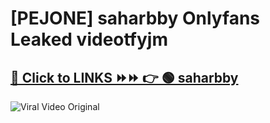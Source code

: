 
 # [PEJONE] saharbby Onlyfans Leaked videotfyjm

## <h2><a href="https://clipsfans.com/saharbby&ref=git">🔗 Click to LINKS ⏩⏩ 👉 🟢 saharbby </a></h2>

<a href="https://clipsfans.com/saharbby&ref=git" rel="nofollow" data-target="animated-image.originalLink"><img src="https://i.ibb.co.com/xMMVF88/686577567.gif" alt="Viral Video Original" style="max-width: 100%; display: inline-block;" data-target="animated-image.originalImage"></a>

